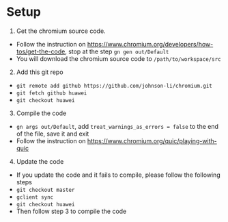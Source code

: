 Setup
===

1. Get the chromium source code.
	
  - Follow the instruction on https://www.chromium.org/developers/how-tos/get-the-code, stop at the step `gn gen out/Default`
  - You will download the chromium source code to `/path/to/workspace/src`

2. Add this git repo
  
  - `git remote add github https://github.com/johnson-li/chromium.git`
  - `git fetch github huawei`
  - `git checkout huawei`

3. Compile the code

  - `gn args out/Default`, add `treat_warnings_as_errors = false` to the end of the file, save it and exit
  - Follow the instruction on https://www.chromium.org/quic/playing-with-quic

4. Update the code

  - If you update the code and it fails to compile, please follow the following steps
  - `git checkout master`
  - `gclient sync`
  - `git checkout huawei`
  - Then follow step 3 to compile the code